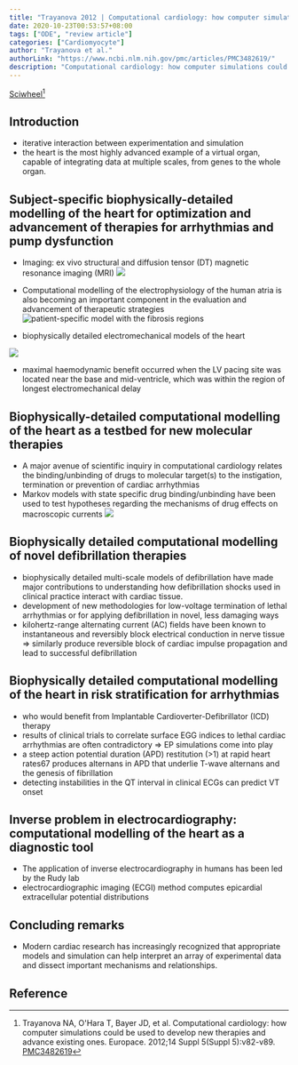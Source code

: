 ```yaml
---
title: "Trayanova 2012 | Computational cardiology: how computer simulations could be used to develop new therapies and advance existing ones"
date: 2020-10-23T00:53:57+08:00
tags: ["ODE", "review article"]
categories: ["Cardiomyocyte"]
author: "Trayanova et al."
authorLink: "https://www.ncbi.nlm.nih.gov/pmc/articles/PMC3482619/"
description: "Computational cardiology: how computer simulations could be used to develop new therapies and advance existing ones"
---
```


[Sciwheel](https://sciwheel.com/work/#/items/6317353)[^Trayanova2012]

<!--more-->

## Introduction
* iterative interaction between experimentation and simulation
* the heart is the most highly advanced example of a virtual organ, capable of integrating data at multiple scales, from genes to the whole organ.
## Subject-specific biophysically-detailed modelling of the heart for optimization and advancement of therapies for arrhythmias and pump dysfunction
* Imaging: ex vivo structural and diffusion tensor (DT) magnetic resonance imaging (MRI)
![](https://www.ncbi.nlm.nih.gov/pmc/articles/PMC3482619/bin/eus27701.jpg)
* Computational modelling of the electrophysiology of the human atria is also becoming an important component in the evaluation and advancement of therapeutic strategies
![](https://www.ncbi.nlm.nih.gov/pmc/articles/PMC3482619/bin/eus27702.jpg "patient-specific model with the fibrosis regions")

* biophysically detailed electromechanical models of the heart

![](https://www.ncbi.nlm.nih.gov/pmc/articles/PMC3482619/bin/eus27703.jpg)
* maximal haemodynamic benefit occurred when the LV pacing site was located near the base and mid-ventricle, which was within the region of longest electromechanical delay

## Biophysically-detailed computational modelling of the heart as a testbed for new molecular therapies
* A major avenue of scientific inquiry in computational cardiology relates the binding/unbinding of drugs to molecular target(s) to the instigation, termination or prevention of cardiac arrhythmias
* Markov models with state specific drug binding/unbinding have been used to test hypotheses regarding the mechanisms of drug effects on macroscopic currents
![](https://www.ncbi.nlm.nih.gov/pmc/articles/PMC3482619/bin/eus27704.jpg)

## Biophysically detailed computational modelling of novel defibrillation therapies
* biophysically detailed multi-scale models of defibrillation have made major contributions to understanding how defibrillation shocks used in clinical practice interact with cardiac tissue.
* development of new methodologies for low-voltage termination of lethal arrhythmias or for applying defibrillation in novel, less damaging ways
* kilohertz-range alternating current (AC) fields have been known to instantaneous and reversibly block electrical conduction in nerve tissue => similarly produce reversible block of cardiac impulse propagation and lead to successful defibrillation

## Biophysically detailed computational modelling of the heart in risk stratification for arrhythmias
* who would benefit from Implantable Cardioverter-Defibrillator (ICD) therapy
* results of clinical trials to correlate surface EGG indices to lethal cardiac arrhythmias are often contradictory => EP simulations come into play
* a steep action potential duration (APD) restitution (>1) at rapid heart rates67 produces alternans in APD that underlie T-wave alternans and the genesis of fibrillation
* detecting instabilities in the QT interval in clinical ECGs can predict VT onset

## Inverse problem in electrocardiography: computational modelling of the heart as a diagnostic tool
* The application of inverse electrocardiography in humans has been led by the Rudy lab
* electrocardiographic imaging (ECGI) method computes epicardial extracellular potential distributions

## Concluding remarks
* Modern cardiac research has increasingly recognized that appropriate models and simulation can help interpret an array of experimental data and dissect important mechanisms and relationships.

## Reference
[^Trayanova2012]: Trayanova NA, O'Hara T, Bayer JD, et al. Computational cardiology: how computer simulations could be used to develop new therapies and advance existing ones. Europace. 2012;14 Suppl 5(Suppl 5):v82-v89. [PMC3482619](https://www.ncbi.nlm.nih.gov/pmc/articles/PMC3482619)
